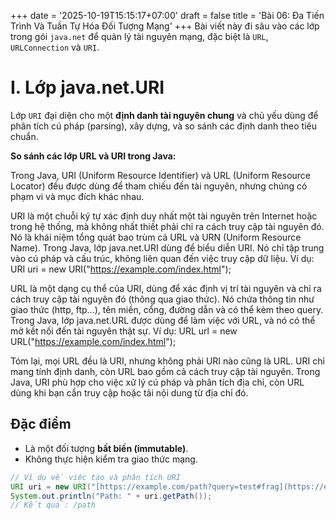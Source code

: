 +++
date = '2025-10-19T15:15:17+07:00'
draft = false
title = 'Bài 06: Đa Tiến Trình Và Tuần Tự Hóa Đối Tượng Mạng'
+++
Bài viết này đi sâu vào các lớp trong gói `java.net` để quản lý tài nguyên mạng, đặc biệt là `URL`, `URLConnection` và `URI`.

# I. Lớp java.net.URI
Lớp `URI` đại diện cho một **định danh tài nguyên chung** và chủ yếu dùng để phân tích cú pháp (parsing), xây dựng, và so sánh các định danh theo tiêu chuẩn.

**So sánh các lớp URL và URI trong Java:**

Trong Java, URI (Uniform Resource Identifier) và URL (Uniform Resource Locator) đều được dùng để tham chiếu đến tài nguyên, nhưng chúng có phạm vi và mục đích khác nhau.

URI là một chuỗi ký tự xác định duy nhất một tài nguyên trên Internet hoặc trong hệ thống, mà không nhất thiết phải chỉ ra cách truy cập tài nguyên đó. Nó là khái niệm tổng quát bao trùm cả URL và URN (Uniform Resource Name). Trong Java, lớp java.net.URI dùng để biểu diễn URI. Nó chỉ tập trung vào cú pháp và cấu trúc, không liên quan đến việc truy cập dữ liệu. Ví dụ: URI uri = new URI("https://example.com/index.html");

URL là một dạng cụ thể của URI, dùng để xác định vị trí tài nguyên và chỉ ra cách truy cập tài nguyên đó (thông qua giao thức). Nó chứa thông tin như giao thức (http, ftp...), tên miền, cổng, đường dẫn và có thể kèm theo query. Trong Java, lớp java.net.URL được dùng để làm việc với URL, và nó có thể mở kết nối đến tài nguyên thật sự. Ví dụ: URL url = new URL("https://example.com/index.html");

Tóm lại, mọi URL đều là URI, nhưng không phải URI nào cũng là URL. URI chỉ mang tính định danh, còn URL bao gồm cả cách truy cập tài nguyên. Trong Java, URI phù hợp cho việc xử lý cú pháp và phân tích địa chỉ, còn URL dùng khi bạn cần truy cập hoặc tải nội dung từ địa chỉ đó.

## Đặc điểm
* Là một đối tượng **bất biến (immutable)**.
* Không thực hiện kiểm tra giao thức mạng.

```java
// Ví dụ về việc tạo và phân tích URI
URI uri = new URI("[https://example.com/path?query=test#frag](https://example.com/path?query=test#frag)");
System.out.println("Path: " + uri.getPath()); 
// Kết quả: /path
